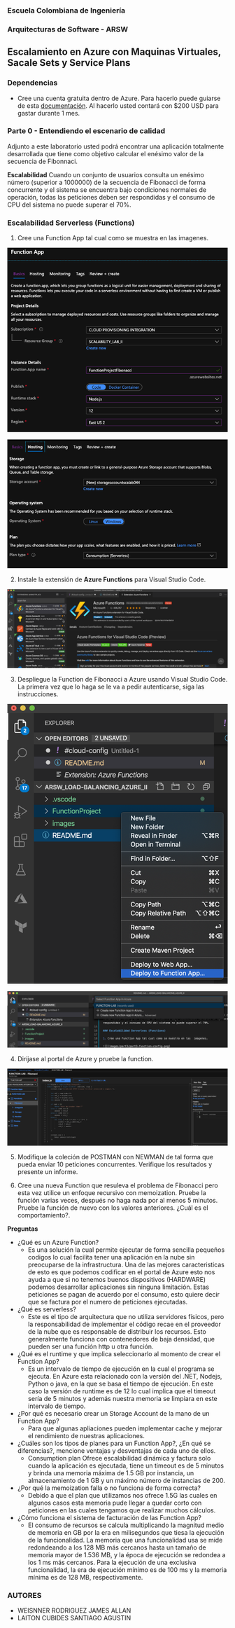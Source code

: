 ### Escuela Colombiana de Ingeniería
### Arquitecturas de Software - ARSW

## Escalamiento en Azure con Maquinas Virtuales, Sacale Sets y Service Plans

### Dependencias
* Cree una cuenta gratuita dentro de Azure. Para hacerlo puede guiarse de esta [documentación](https://azure.microsoft.com/en-us/free/search/?&ef_id=Cj0KCQiA2ITuBRDkARIsAMK9Q7MuvuTqIfK15LWfaM7bLL_QsBbC5XhJJezUbcfx-qAnfPjH568chTMaAkAsEALw_wcB:G:s&OCID=AID2000068_SEM_alOkB9ZE&MarinID=alOkB9ZE_368060503322_%2Bazure_b_c__79187603991_kwd-23159435208&lnkd=Google_Azure_Brand&dclid=CjgKEAiA2ITuBRDchty8lqPlzS4SJAC3x4k1mAxU7XNhWdOSESfffUnMNjLWcAIuikQnj3C4U8xRG_D_BwE). Al hacerlo usted contará con $200 USD para gastar durante 1 mes.

### Parte 0 - Entendiendo el escenario de calidad

Adjunto a este laboratorio usted podrá encontrar una aplicación totalmente desarrollada que tiene como objetivo calcular el enésimo valor de la secuencia de Fibonnaci.

**Escalabilidad**
Cuando un conjunto de usuarios consulta un enésimo número (superior a 1000000) de la secuencia de Fibonacci de forma concurrente y el sistema se encuentra bajo condiciones normales de operación, todas las peticiones deben ser respondidas y el consumo de CPU del sistema no puede superar el 70%.

### Escalabilidad Serverless (Functions)

1. Cree una Function App tal cual como se muestra en las  imagenes.

![](images/part3/part3-function-config.png)

![](images/part3/part3-function-configii.png)

2. Instale la extensión de **Azure Functions** para Visual Studio Code.

![](images/part3/part3-install-extension.png)

3. Despliegue la Function de Fibonacci a Azure usando Visual Studio Code. La primera vez que lo haga se le va a pedir autenticarse, siga las instrucciones.

![](images/part3/part3-deploy-function-1.png)

![](images/part3/part3-deploy-function-2.png)

4. Dirijase al portal de Azure y pruebe la function.

![](images/part3/part3-test-function.png)

5. Modifique la coleción de POSTMAN con NEWMAN de tal forma que pueda enviar 10 peticiones concurrentes. Verifique los resultados y presente un informe.

6. Cree una nueva Function que resuleva el problema de Fibonacci pero esta vez utilice un enfoque recursivo con memoization. Pruebe la función varias veces, después no haga nada por al menos 5 minutos. Pruebe la función de nuevo con los valores anteriores. ¿Cuál es el comportamiento?.

**Preguntas**

* ¿Qué es un Azure Function?
  - Es una solución la cual permite ejecutar de forma sencilla pequeños codigos lo cual facilita tener una aplicación en la nube sin preocuparse de la infrastructura. Una de las mejores caracteristicas de esto es que podemos codificar en el portal de Azure esto nos ayuda a que si no tenemos buenos dispositivos (HARDWARE) podemos desarrollar aplicaciones sin ninguna limitación. Estas peticiones se pagan de acuerdo por el consumo, esto quiere decir que se factura por el numero de peticiones ejecutadas.  
* ¿Qué es serverless?
  - Este es el tipo de arquitectura que no utiliza servidores físicos, pero la responsabilidad de implementar el código recae en el proveedor de la nube que es responsable de distribuir los recursos. Esto generalmente funciona con contenedores de baja densidad, que pueden ser una función http u otra función.
* ¿Qué es el runtime y que implica seleccionarlo al momento de crear el Function App?
  - Es un intervalo de tiempo de ejecución en la cual el programa se ejecuta. En Azure esta relacionado con la versión del .NET, Nodejs, Python o java, en la que se basa el tiempo de ejecución. En este caso la versión de runtime es de 12 lo cual implica que el timeout sería de 5 minutos y además nuestra memoria se limpiara en este intervalo de tiempo.
* ¿Por qué es necesario crear un Storage Account de la mano de un Function App?
  - Para que algunas apliaciones pueden implementar cache y mejorar el rendimiento de nuestras aplicaciones.
* ¿Cuáles son los tipos de planes para un Function App?, ¿En qué se diferencias?, mencione ventajas y desventajas de cada uno de ellos.
  - Consumption plan Ofrece escalabilidad dinámica y factura solo cuando la aplicación es ejecutada, tiene un timeout es de 5 minutos y brinda una memoria máxima de 1.5 GB por instancia, un almacenamiento de 1 GB y un máximo número de instancias de 200.
* ¿Por qué la memoization falla o no funciona de forma correcta?
  - Debido a que el plan que utilizamos nos ofrece 1.5G las cuales en algunos casos esta memoria pude llegar a quedar corto con peticiones en las cuales tengamos que realizar muchos cálculos.
* ¿Cómo funciona el sistema de facturación de las Function App?
  - El consumo de recursos se calcula multiplicando la magnitud medio de memoria en GB por la era en milisegundos que tiesa la ejecución de la funcionalidad. La memoria que una funcionalidad usa se mide redondeando a los 128 MB más cercanos hasta un tamaño de memoria mayor de 1.536 MB, y la época de ejecución se redondea a los 1 ms más cercanos. Para la ejecución de una exclusiva funcionalidad, la era de ejecución mínimo es de 100 ms y la memoria mínima es de 128 MB, respectivamente.


### AUTORES

- WEISNNER RODRIGUEZ JAMES ALLAN
- LAITON CUBIDES SANTIAGO AGUSTIN